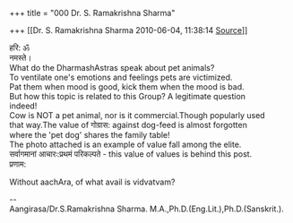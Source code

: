 +++
title = "000 Dr. S. Ramakrishna Sharma"

+++
[[Dr. S. Ramakrishna Sharma	2010-06-04, 11:38:14 [Source](https://groups.google.com/g/bvparishat/c/PrFEq8II0dI)]]



हरि: ॐ  
नमस्ते।  
What do the DharmashAstras speak about pet animals?  
To ventilate one's emotions and feelings pets are victimized.  
Pat them when mood is good, kick them when the mood is bad.  
But how this topic is related to this Group? A legitimate question  
indeed!  
Cow is NOT a pet animal, nor is it commercial.Though popularly used  
that way.The value of गोग्रास: against dog-feed is almost forgotten  
where the 'pet dog' shares the family table!  
The photo attached is an example of value fall among the elite.  
सर्वागमानां आचारः:प्रथमं परिकल्पते - this value of values is behind this post.  
प्रणाम:  
  
Without aachAra, of what avail is vidvatvam?  
  
  
--  
Aangirasa/Dr.S.Ramakrishna Sharma. M.A.,Ph.D.(Eng.Lit.),Ph.D.(Sanskrit.).  

